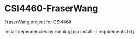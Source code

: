 # CSI4460-FraserWang
FraserWang project for CSI4460

Install dependencies by running [pip install -r requirements.txt].
